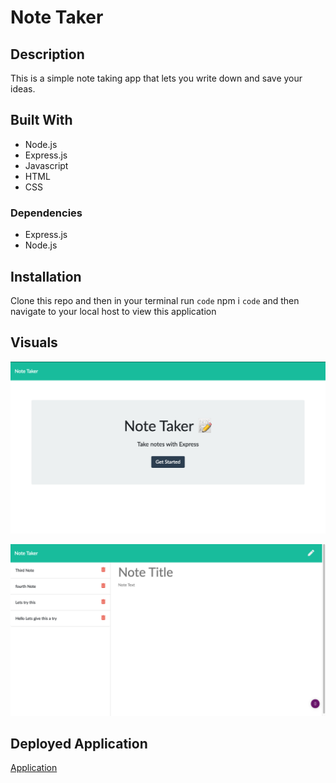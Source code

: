 # Note Taker

## Description
This is a simple note taking app that lets you write down and save your ideas. 

## Built With
 - Node.js
 - Express.js
 - Javascript
 - HTML
 - CSS

### Dependencies
 - Express.js
 - Node.js
  
## Installation
Clone this repo and then in your terminal run `code` npm i `code` and then navigate to your local host to view this application

## Visuals
![first-visual](./images/screenshot-1.png)

![second-visual](images/screenshot-2.png)

## Deployed Application

[Application](https://tranquil-sierra-97362.herokuapp.com/)


